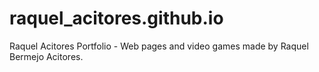 # raquel_acitores.github.io
Raquel Acitores Portfolio - Web pages and video games made by Raquel Bermejo Acitores.
